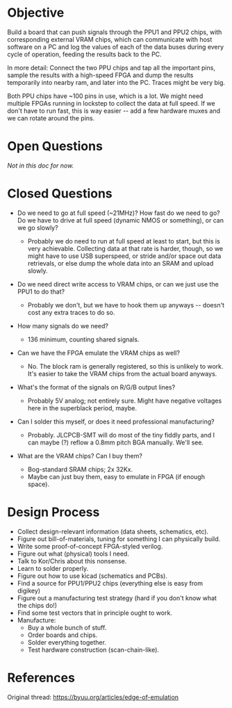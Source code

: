 # Objective

Build a board that can push signals through the PPU1 and PPU2 chips, with
corresponding external VRAM chips, which can communicate with host software on
a PC and log the values of each of the data buses during every cycle of
operation, feeding the results back to the PC.

In more detail: Connect the two PPU chips and tap all the important pins,
sample the results with a high-speed FPGA and dump the results temporarily into
nearby ram, and later into the PC.  Traces might be very big.

Both PPU chips have ~100 pins in use, which is a lot.  We might need multiple
FPGAs running in lockstep to collect the data at full speed.  If we don't have
to run fast, this is way easier -- add a few hardware muxes and we can rotate
around the pins.

# Open Questions

*Not in this doc for now.*

# Closed Questions

* Do we need to go at full speed (~21MHz)? How fast do we need to go?  Do we have to drive at full speed (dynamic NMOS or something), or can we go slowly?
  * Probably we do need to run at full speed at least to start, but this is
    very achievable.  Collecting data at that rate is harder, though, so we
    might have to use USB superspeed, or stride and/or space out data
    retrievals, or else dump the whole data into an SRAM and upload slowly.

* Do we need direct write access to VRAM chips, or can we just use the PPU1 to do that?
  * Probably we don't, but we have to hook them up anyways -- doesn't cost any extra traces to do so.

* How many signals do we need?
  * 136 minimum, counting shared signals.

* Can we have the FPGA emulate the VRAM chips as well?
  * No. The block ram is generally registered, so this is unlikely to work.  It's easier to take the VRAM chips from the actual board anyways.

* What's the format of the signals on R/G/B output lines?
  * Probably 5V analog; not entirely sure.  Might have negative voltages here in the superblack period, maybe.

* Can I solder this myself, or does it need professional manufacturing?
  * Probably.  JLCPCB-SMT will do most of the tiny fiddly parts, and I can
    maybe (?) reflow a 0.8mm pitch BGA manually.  We'll see.
* What are the VRAM chips?  Can I buy them?
  * Bog-standard SRAM chips; 2x 32Kx.
  * Maybe can just buy them, easy to emulate in FPGA (if enough space).

# Design Process

* Collect design-relevant information (data sheets, schematics, etc).
* Figure out bill-of-materials, tuning for something I can physically build.
* Write some proof-of-concept FPGA-styled verilog.
* Figure out what (physical) tools I need.
* Talk to Kor/Chris about this nonsense.
* Learn to solder properly.
* Figure out how to use kicad (schematics and PCBs).
* Find a source for PPU1/PPU2 chips (everything else is easy from digikey)
* Figure out a manufacturing test strategy (hard if you don't know what the chips do!)
* Find some test vectors that in principle ought to work.
* Manufacture:
  * Buy a whole bunch of stuff.
  * Order boards and chips.
  * Solder everything together.
  * Test hardware construction (scan-chain-like).

# References

Original thread: https://byuu.org/articles/edge-of-emulation
